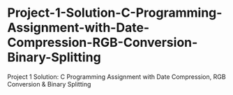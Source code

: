 # Project-1-Solution-C-Programming-Assignment-with-Date-Compression-RGB-Conversion-Binary-Splitting
Project 1 Solution: C Programming Assignment with Date Compression, RGB Conversion &amp; Binary Splitting
